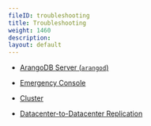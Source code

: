 ```yaml
---
fileID: troubleshooting
title: Troubleshooting
weight: 1460
description: 
layout: default
---
```

- [ArangoDB Server (`arangod`)](troubleshooting-arangod)

- [Emergency Console](troubleshooting-emergency-console)

- [Cluster](cluster/)

- [Datacenter-to-Datacenter Replication](../arangosync/troubleshooting-dc2dc)
